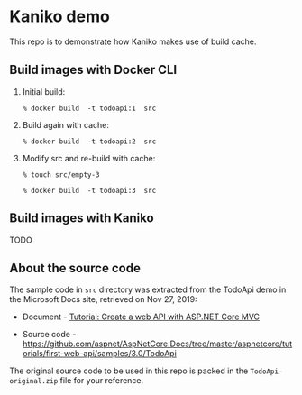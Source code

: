 # Kaniko demo

This repo is to demonstrate how Kaniko makes use of build cache.


## Build images with Docker CLI

1. Initial build:

   ```
   % docker build  -t todoapi:1  src 
   ```

2. Build again with cache:

   ```
   % docker build  -t todoapi:2  src 
   ```

3. Modify src and re-build with cache:

   ```
   % touch src/empty-3

   % docker build  -t todoapi:3  src 
   ```


## Build images with Kaniko

TODO


## About the source code

The sample code in `src` directory was extracted from the TodoApi demo in the Microsoft Docs site, retrieved on Nov 27, 2019:

 - Document - [Tutorial: Create a web API with ASP.NET Core MVC](https://docs.microsoft.com/en-us/aspnet/core/tutorials/first-web-api?view=aspnetcore-3.0&tabs=visual-studio)

 - Source code - https://github.com/aspnet/AspNetCore.Docs/tree/master/aspnetcore/tutorials/first-web-api/samples/3.0/TodoApi


The original source code to be used in this repo is packed in the `TodoApi-original.zip` file for your reference.


